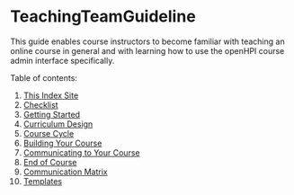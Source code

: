 # TeachingTeamGuideline #

This guide enables course instructors to become familiar with teaching an online course in general and with learning how to use the openHPI course admin interface specifically.

Table of contents:

   1. [This Index Site](index.md)
   2. [Checklist](checklist.md)
   3. [Getting Started](01_getting-started.md)
   4. [Curriculum Design](02_curriculum-design.md)
   5. [Course Cycle](03_course-cycle_schedule.md)
   6. [Building Your Course](04_adding-content.md)
   7. [Communicating to Your Course](05_community-management.md)
   8. [End of Course](06_end-of-course.md)
   9. [Communication Matrix](07_communication-matrix.md)
   10. [Templates](templates.md)
